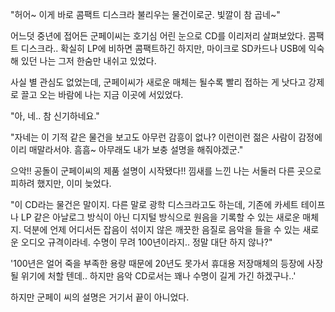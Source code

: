 "허어~ 이게 바로 콤팩트 디스크라 불리우는 물건이로군. 빛깔이 참 곱네~"

어느덧 중년에 접어든 군페이씨는 호기심 어린 눈으로 CD를 이리저리 살펴보았다. 콤팩트 디스크라.. 확실히 LP에 비하면 콤팩트하긴 하지만, 마이크로 SD카드나 USB에 익숙해 있던 나는 그저 한숨만 내쉬고 있었다. 

사실 별 관심도 없었는데, 군페이씨가 새로운 매체는 될수록 빨리 접하는 게 낫다고 강제로 끌고 오는 바람에 나는 지금 이곳에 서있었다.

"아, 네.. 참 신기하네요."

"자네는 이 기적 같은 물건을 보고도 아무런 감흥이 없나? 이런이런 젊은 사람이 감정에 이리 매말라서야. 흠흠~ 아무래도 내가 보충 설명을 해줘야겠군."

으악!! 공돌이 군페이씨의 제품 설명이 시작됐다!! 낌새를 느낀 나는 서둘러 다른 곳으로 피하려 했지만, 이미 늦었다.

"이 CD라는 물건은 말이지. 다른 말로 광학 디스크라고도 하는데, 기존에 카세트 테이프나 LP 같은 아날로그 방식이 아닌 디지털 방식으로 원음을 기록할 수 있는 새로운 매체지. 덕분에 언제 어디서든 잡음이 섞이지 않은 깨끗한 음질로 음악을 들을 수 있는 새로운 오디오 규격이라네. 수명이 무려 100년이라지.. 정말 대단 하지 않나?"

'100년은 얼어 죽을 부족한 용량 때문에 20년도 못가서 휴대용 저장매체의 등장에 사장될 위기에 처할 텐데.. 하지만 음악 CD로서는 꽤나 수명이 길게 가긴 하겠구나..'

하지만 군페이 씨의 설명은 거기서 끝이 아니었다.